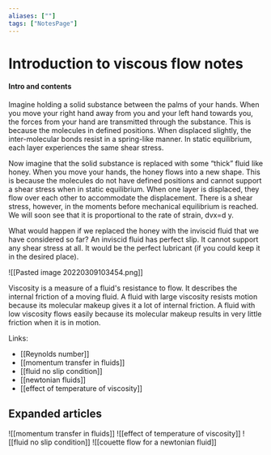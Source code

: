 ```yaml
---
aliases: [""]
tags: ["NotesPage"]
---
```


# Introduction to viscous flow notes

#### Intro and contents
Imagine holding a solid substance between the palms of your hands. When you move your right hand away from you and your left hand towards you, the forces from your hand are transmitted through the substance. This is because the molecules in defined positions. When displaced slightly, the inter-molecular bonds resist in a spring-like manner. In static equilibrium, each layer experiences the same shear stress.

Now imagine that the solid substance is replaced with some “thick” fluid like honey. When you move your hands, the honey flows into a new shape. This is because the molecules do not have defined positions and cannot support a shear stress when in static equilibrium. When one layer is displaced, they flow over each other to accommodate the displacement. There is a shear stress, however, in the moments before mechanical equilibrium is reached. We will soon see that it is proportional to the rate of strain, dvx=d y.

What would happen if we replaced the honey with the inviscid fluid that we have considered so far? An inviscid fluid has perfect slip. It cannot support any shear stress at all. It would be the perfect lubricant (if you could keep it in the desired place).

![[Pasted image 20220309103454.png]]

Viscosity is a measure of a fluid's resistance to flow. It describes the internal friction of a moving fluid. A fluid with large viscosity resists motion because its molecular makeup gives it a lot of internal friction. A fluid with low viscosity flows easily because its molecular makeup results in very little friction when it is in motion.

Links:
- [[Reynolds number]]
- [[momentum transfer in fluids]]
- [[fluid no slip condition]]
- [[newtonian fluids]]
- [[effect of temperature of viscosity]]

## Expanded articles
![[momentum transfer in fluids]]
![[effect of temperature of viscosity]]
![[fluid no slip condition]]
![[couette flow for a newtonian fluid]]